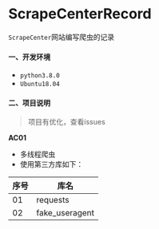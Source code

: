 # ScrapeCenterRecord
`ScrapeCenter`网站编写爬虫的记录

#### 一、开发环境
- `python3.8.0`
- `Ubuntu18.04`

#### 二、项目说明

> 项目有优化，查看issues

**AC01**
- 多线程爬虫
- 使用第三方库如下：

| 序号 | 库名           |
| ---- | -------------- |
| 01   | requests       |
| 02   | fake_useragent |
